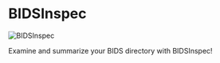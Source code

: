 # BIDSInspec

![BIDSInspec](https://github.com/user-attachments/assets/45a5c1ad-46fd-4743-b330-d57a026400bf)

Examine and summarize your BIDS directory with BIDSInspec!
